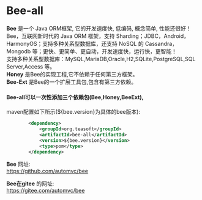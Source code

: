 
Bee-all
=========
**Bee** 是一个 Java ORM框架, 它的开发速度快, 低编码, 概念简单, 性能还很好！  
Bee，互联网新时代的 Java ORM 框架，支持 Sharding；JDBC，Android，HarmonyOS；支持多种关系型数据库，还支持 NoSQL 的 Cassandra，Mongodb 等；更快、更简单、更自动，开发速度快，运行快，更智能！  
支持多种关系型数据库：MySQL,MariaDB,Oracle,H2,SQLite,PostgreSQL,SQL Server,Access 等。     
**Honey** 是Bee的实现工程,它不依赖于任何第三方框架。  
**Bee-Ext** 是Bee的一个扩展工具包,包含有第三方依赖。  

#### **Bee-all**可以一次性添加三个依赖包(Bee,Honey,BeeExt),  
maven配置如下所示(${bee.version}为具体的bee版本):	

```xml
		<dependency>
			<groupId>org.teasoft</groupId>
			<artifactId>bee-all</artifactId>
			<version>${bee.version}</version>
			<type>pom</type>
		</dependency>
```


**Bee** 网址:  
https://github.com/automvc/bee  

**Bee在gitee** 的网址:  
https://gitee.com/automvc/bee
